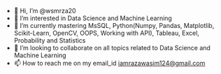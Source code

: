 - 👋 Hi, I’m @wsmrza20
- 👀 I’m interested in Data Science and Machine Learning
- 🌱 I’m currently mastering MsSQL, Python(Numpy, Pandas, Matplotlib, Scikit-Learn, OpenCV, OOPS, Working with API), Tableau, Excel, Probability and Statistics
- 💞️ I’m looking to collaborate on  all topics related to Data Science and Machine Learning
- 📫 How to reach me on my email_id iamrazawasim124@gmail.com

<!---
wsmrza20/wsmrza20 is a ✨ special ✨ repository because its `README.md` (this file) appears on your GitHub profile.
You can click the Preview link to take a look at your changes.
--->
